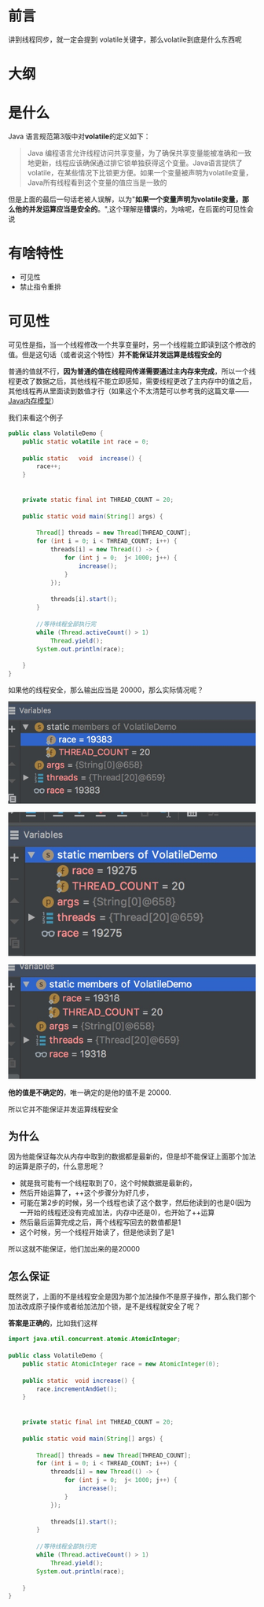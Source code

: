 # 前言

讲到线程同步，就一定会提到 volatile关键字，那么volatile到底是什么东西呢

# 大纲



# 是什么

Java 语言规范第3版中对**volatile**的定义如下：

> Java 编程语言允许线程访问共享变量，为了确保共享变量能被准确和一致地更新，线程应该确保通过排它锁单独获得这个变量。Java语言提供了volatile，在某些情况下比锁更方便。如果一个变量被声明为volatile变量，Java所有线程看到这个变量的值应当是一致的

但是上面的最后一句话老被人误解，以为"**如果一个变量声明为volatile变量，那么他的并发运算应当是安全的**。",这个理解是**错误**的，为啥呢，在后面的可见性会说

# 有啥特性

- 可见性
- 禁止指令重排

# 可见性

可见性是指，当一个线程修改一个共享变量时，另一个线程能立即读到这个修改的值。但是这句话（或者说这个特性）**并不能保证并发运算是线程安全的**



普通的值就不行，**因为普通的值在线程间传递需要通过主内存来完成**，所以一个线程更改了数据之后，其他线程不能立即感知，需要线程更改了主内存中的值之后，其他线程再从里面读到数值才行（如果这个不太清楚可以参考我的这篇文章——[Java内存模型](https://github.com/leosanqing/Java-Notes/blob/master/ConcurrencyProgramming/0-%E5%9F%BA%E7%A1%80/Java%20%E5%86%85%E5%AD%98%E6%A8%A1%E5%9E%8B/Java%E5%86%85%E5%AD%98%E6%A8%A1%E5%9E%8B.md)）

我们来看这个例子

```java
public class VolatileDemo {
    public static volatile int race = 0;

    public static   void  increase() {
        race++;
    }


    private static final int THREAD_COUNT = 20;

    public static void main(String[] args) {

        Thread[] threads = new Thread[THREAD_COUNT];
        for (int i = 0; i < THREAD_COUNT; i++) {
            threads[i] = new Thread(() -> {
                for (int j = 0;  j< 1000; j++) {
                    increase();
                }
            });

            threads[i].start();
        }

        //等待线程全部执行完
        while (Thread.activeCount() > 1)
            Thread.yield();
        System.out.println(race);

    }
}

```

如果他的线程安全，那么输出应当是 20000，那么实际情况呢？

![](img/Xnip2019-07-09_22-05-49.jpg)

![Xnip2019-07-09_22-06-05](img/Xnip2019-07-09_22-06-05.jpg)

![Xnip2019-07-09_22-06-18](img/Xnip2019-07-09_22-06-18.jpg)

**他的值是不确定的**，唯一确定的是他的值不是 20000.

所以它并不能保证并发运算线程安全

## 为什么

因为他能保证每次从内存中取到的数据都是最新的，但是却不能保证上面那个加法的运算是原子的，什么意思呢？

- 就是我可能有一个线程取到了0，这个时候数据是最新的，
- 然后开始运算了，++这个步骤分为好几步，
- 可能在第2步的时候，另一个线程也读了这个数字，然后他读到的也是0(因为一开始的线程还没有完成加法，内存中还是0)，也开始了++运算
- 然后最后运算完成之后，两个线程写回去的数值都是1
- 这个时候，另一个线程开始读了，但是他读到了是1

所以这就不能保证，他们加出来的是20000

## 怎么保证

既然说了，上面的不是线程安全是因为那个加法操作不是原子操作，那么我们那个加法改成原子操作或者给加法加个锁，是不是线程就安全了呢？

**答案是正确的**，比如我们这样



```java
import java.util.concurrent.atomic.AtomicInteger;

public class VolatileDemo {
    public static AtomicInteger race = new AtomicInteger(0);

    public static  void increase() {
        race.incrementAndGet();
    }


    private static final int THREAD_COUNT = 20;

    public static void main(String[] args) {

        Thread[] threads = new Thread[THREAD_COUNT];
        for (int i = 0; i < THREAD_COUNT; i++) {
            threads[i] = new Thread(() -> {
                for (int j = 0;  j< 1000; j++) {
                    increase();
                }
            });

            threads[i].start();
        }

        //等待线程全部执行完
        while (Thread.activeCount() > 1)
            Thread.yield();
        System.out.println(race);

    }
}
```

